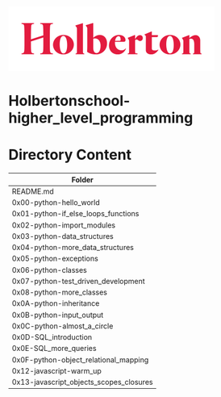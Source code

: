 
![Holberton](holberton.png)

# Holbertonschool-higher_level_programming


#	Directory	Content

| Folder        |
| ------------- |
| README.md     |
| 0x00-python-hello_world |
| 0x01-python-if_else_loops_functions |
| 0x02-python-import_modules |
| 0x03-python-data_structures |
| 0x04-python-more_data_structures |
| 0x05-python-exceptions |
| 0x06-python-classes |
| 0x07-python-test_driven_development |
| 0x08-python-more_classes|
| 0x0A-python-inheritance |
| 0x0B-python-input_output |
| 0x0C-python-almost_a_circle |
| 0x0D-SQL_introduction|
| 0x0E-SQL_more_queries |
| 0x0F-python-object_relational_mapping |
|0x12-javascript-warm_up|
| 0x13-javascript_objects_scopes_closures |

